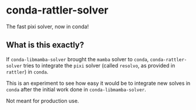 # conda-rattler-solver

The fast pixi solver, now in conda!

## What is this exactly?

If `conda-libmamba-solver` brought the `mamba` solver to `conda`, `conda-rattler-solver` tries to integrate the `pixi` solver (called `resolvo`, as provided in `rattler`) in `conda`.

This is an experiment to see how easy it would be to integrate new solves in `conda` after the initial work done in `conda-libmamba-solver`.

Not meant for production use.
